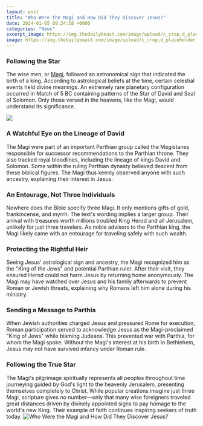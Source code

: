 ```yaml
---
layout: post
title: "Who Were the Magi and How Did They Discover Jesus?"
date: 2024-01-05 09:24:18 +0000
categories: "News"
excerpt_image: https://img.thedailybeast.com/image/upload/c_crop,d_placeholder_euli9k,h_1687,w_2999,x_0,y_0/dpr_1.5/c_limit,w_1600/fl_lossy,q_auto/v1641483010/220106-adoration-of-the-magi-hero_eefdkj
image: https://img.thedailybeast.com/image/upload/c_crop,d_placeholder_euli9k,h_1687,w_2999,x_0,y_0/dpr_1.5/c_limit,w_1600/fl_lossy,q_auto/v1641483010/220106-adoration-of-the-magi-hero_eefdkj
---
```


### Following the Star
The wise men, or [Magi](https://store.fi.io.vn/womens-pug-mom-said-baby-funny-pug-dog-pet-lover-christmas-gifts-2), followed an astronomical sign that indicated the birth of a king. According to astrological beliefs at the time, certain celestial events held divine meanings. An extremely rare planetary configuration occurred in March of 5 BC containing patterns of the Star of David and Seal of Solomon. Only those versed in the heavens, like the Magi, would understand its significance.  

![](https://1.bp.blogspot.com/-1xaLch79dgw/X-OqLEPgLGI/AAAAAAAABzw/K6hYSfRz7tAtUQLxNHFBLjuyuZTq29w6QCLcBGAsYHQ/s512/magi%2Bworship%2BJesus.jpg)
### A Watchful Eye on the Lineage of David
The Magi were part of an important Parthian group called the Megistanes responsible for successor recommendations to the Parthian throne. They also tracked royal bloodlines, including the lineage of kings David and Solomon. Some within the ruling Parthian dynasty believed descent from these biblical figures. The Magi thus keenly observed anyone with such ancestry, explaining their interest in Jesus.
### An Entourage, Not Three Individuals 
Nowhere does the Bible specify three Magi. It only mentions gifts of gold, frankincense, and myrrh. The text's wording implies a larger group. Their arrival with treasures worth millions troubled King Herod and all Jerusalem, unlikely for just three travelers. As noble advisors to the Parthian king, the Magi likely came with an entourage for traveling safely with such wealth. 
### Protecting the Rightful Heir  
Seeing Jesus' astrological sign and ancestry, the Magi recognized him as the "King of the Jews" and potential Parthian ruler. After their visit, they ensured Herod could not harm Jesus by returning home anonymously. The Magi may have watched over Jesus and his family afterwards to prevent Roman or Jewish threats, explaining why Romans left him alone during his ministry.
### Sending a Message to Parthia
When Jewish authorities charged Jesus and pressured Rome for execution, Roman participation served to acknowledge Jesus as the Magi-proclaimed "King of Jews" while blaming Judeans. This prevented war with Parthia, for whom the Magi spoke. Without the Magi's interest at his birth in Bethlehem, Jesus may not have survived infancy under Roman rule.
### Following the True Star 
The Magi's pilgrimage spiritually represents all peoples throughout time journeying guided by God's light to the heavenly Jerusalem, presenting themselves completely to Christ. While popular creations imagine just three Magi, scripture gives no number—only that many wise foreigners traveled great distances driven by divinely appointed signs to pay homage to the world's new King. Their example of faith continues inspiring seekers of truth today.
![Who Were the Magi and How Did They Discover Jesus?](https://img.thedailybeast.com/image/upload/c_crop,d_placeholder_euli9k,h_1687,w_2999,x_0,y_0/dpr_1.5/c_limit,w_1600/fl_lossy,q_auto/v1641483010/220106-adoration-of-the-magi-hero_eefdkj)
